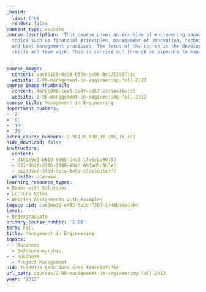 ```yaml
---
_build:
  list: true
  render: false
content_type: website
course_description: 'This course gives an overview of engineering management and covers
  topics such as financial principles, management of innovation, technology strategy,
  and best management practices. The focus of the course is the development of individual
  skills and team work. This is carried out through an exposure to management tools.

  '
course_image:
  content: aac89186-8c06-653e-cc96-bcb25398741c
  website: 2-96-management-in-engineering-fall-2012
course_image_thumbnail:
  content: 4a6bb998-1ea5-3edf-cd67-a1b1ea4bec32
  website: 2-96-management-in-engineering-fall-2012
course_title: Management in Engineering
department_numbers:
- '2'
- '6'
- '10'
- '16'
extra_course_numbers: 2.961,6.930,10.806,16.653
hide_download: false
instructors:
  content:
  - d460a9e3-b61d-6666-14c8-1fe0cba90453
  - 637d9b7f-d216-2888-694d-697ad5c9b5e7
  - b62809a7-5f3d-5b1a-b45b-932e3035e3f7
  website: ocw-www
learning_resource_types:
- Exams with Solutions
- Lecture Notes
- Written Assignments with Examples
legacy_uid: cae1ee39-e483-3a3d-7363-1446b5dedab4
level:
- Undergraduate
primary_course_number: '2.96'
term: Fall
title: Management in Engineering
topics:
- - Business
  - Entrepreneurship
- - Business
  - Project Management
uid: 7ea00138-be8a-44ca-a255-fd9c6baf975e
url_path: courses/2-96-management-in-engineering-fall-2012
year: '2012'
---
```

